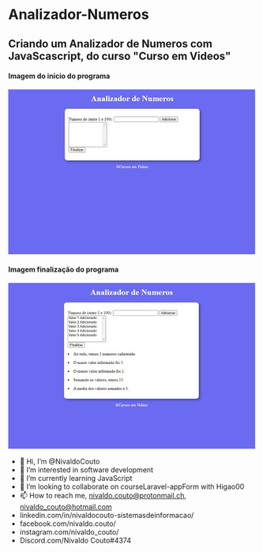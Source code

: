 # Analizador-Numeros
## Criando um Analizador de Numeros com JavaScascript, do curso "Curso em Videos"

#### Imagem do início do programa

![Imagem1 do projeto](https://github.com/NivaldoCouto/Analizador-Numeros/blob/main/programa_analizador_numeros.jpg)

#### Imagem finalização do programa

![imagem2 do projeto](https://github.com/NivaldoCouto/Analizador-Numeros/blob/main/programa_analizador_numeros2.jpg)


- 👋 Hi, I’m @NivaldoCouto
- 👀 I’m interested in software development
- 🌱 I’m currently learning JavaScript
- 💞️ I’m looking to collaborate on courseLaravel-appForm with Higao00
- 📫 How to reach me, nivaldo.couto@protonmail.ch, nivaldo_couto@hotmail.com
- linkedin.com/in/nivaldocouto-sistemasdeinformacao/
- facebook.com/nivaldo.couto/
- instagram.com/nivaldo_couto/
- Discord.com/Nivaldo Couto#4374

<!---
NivaldoCouto/NivaldoCouto is a ✨ special ✨ repository because its `README.md` (this file) appears on your GitHub profile.
You can click the Preview link to take a look at your changes.
--->






